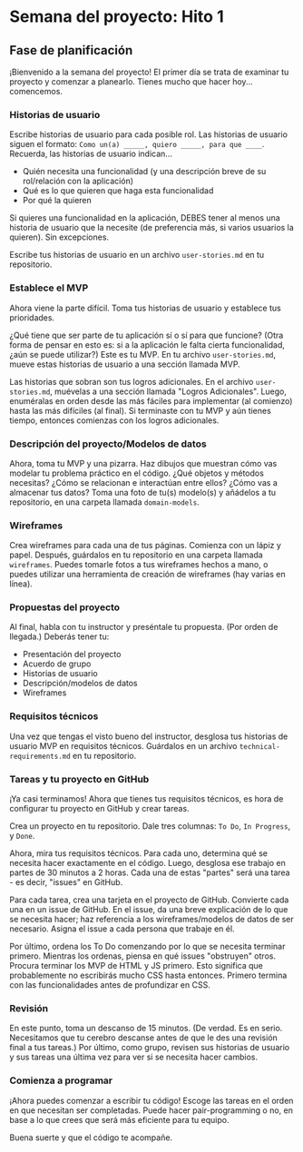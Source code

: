 ﻿# Semana del proyecto: Hito 1

## Fase de planificación

¡Bienvenido a la semana del proyecto! El primer día se trata de examinar tu proyecto y comenzar a planearlo. Tienes mucho que hacer hoy... comencemos.

### Historias de usuario

Escribe historias de usuario para cada posible rol. Las historias de usuario siguen el formato: `Como un(a) _____, quiero _____, para que ____`. Recuerda, las historias de usuario indican...

- Quién necesita una funcionalidad (y una descripción breve de su rol/relación con la aplicación)
- Qué es lo que quieren que haga esta funcionalidad
- Por qué la quieren

Si quieres una funcionalidad en la aplicación, DEBES tener al menos una historia de usuario que la necesite (de preferencia más, si varios usuarios la quieren). Sin excepciones.

Escribe tus historias de usuario en un archivo `user-stories.md` en tu repositorio.

### Establece el MVP

Ahora viene la parte difícil. Toma tus historias de usuario y establece tus prioridades.

¿Qué tiene que ser parte de tu aplicación sí o sí para que funcione? (Otra forma de pensar en esto es: si a la aplicación le falta cierta funcionalidad, ¿aún se puede utilizar?) Este es tu MVP. En tu archivo `user-stories.md`, mueve estas historias de usuario a una sección llamada MVP.

Las historias que sobran son tus logros adicionales. En el archivo `user-stories.md`, muévelas a una sección llamada "Logros Adicionales". Luego, enuméralas en orden desde las más fáciles para implementar (al comienzo) hasta las más difíciles (al final). Si terminaste con tu MVP y aún tienes tiempo, entonces comienzas con los logros adicionales.

### Descripción del proyecto/Modelos de datos

Ahora, toma tu MVP y una pizarra. Haz dibujos que muestran cómo vas modelar tu problema práctico en el código. ¿Qué objetos y métodos necesitas? ¿Cómo se relacionan e interactúan entre ellos? ¿Cómo vas a almacenar tus datos? Toma una foto de tu(s) modelo(s) y añádelos a tu repositorio, en una carpeta llamada `domain-models`.

### Wireframes

Crea wireframes para cada una de tus páginas. Comienza con un lápiz y papel. Después, guárdalos en tu repositorio en una carpeta llamada `wireframes`. Puedes tomarle fotos a tus wireframes hechos a mano, o puedes utilizar una herramienta de creación de wireframes (hay varias en línea).

### Propuestas del proyecto

Al final, habla con tu instructor y preséntale tu propuesta. (Por orden de llegada.) Deberás tener tu:

- Presentación del proyecto
- Acuerdo de grupo
- Historias de usuario
- Descripción/modelos de datos
- Wireframes

### Requisitos técnicos

Una vez que tengas el visto bueno del instructor, desglosa tus historias de usuario MVP en requisitos técnicos. Guárdalos en un archivo `technical-requirements.md` en tu repositorio.

### Tareas y tu proyecto en GitHub

¡Ya casi terminamos! Ahora que tienes tus requisitos técnicos, es hora de configurar tu proyecto en GitHub y crear tareas.

Crea un proyecto en tu repositorio. Dale tres columnas: `To Do`, `In Progress`, y `Done`.

Ahora, mira tus requisitos técnicos. Para cada uno, determina qué se necesita hacer exactamente en el código. Luego, desglosa ese trabajo en partes de 30 minutos a 2 horas. Cada una de estas "partes" será una tarea - es decir, "issues" en GitHub.

Para cada tarea, crea una tarjeta en el proyecto de GitHub. Convierte cada una en un issue de GitHub. En el issue, da una breve explicación de lo que se necesita hacer; haz referencia a los wireframes/modelos de datos de ser necesario. Asigna el issue a cada persona que trabaje en él.

Por último, ordena los To Do comenzando por lo que se necesita terminar primero. Mientras los ordenas, piensa en qué issues "obstruyen" otros. Procura terminar los MVP de HTML y JS primero. Esto significa que probablemente no escribirás mucho CSS hasta entonces. Primero termina con las funcionalidades antes de profundizar en CSS.

### Revisión

En este punto, toma un descanso de 15 minutos. (De verdad. Es en serio. Necesitamos que tu cerebro descanse antes de que le des una revisión final a tus tareas.) Por último, como grupo, revisen sus historias de usuario y sus tareas una última vez para ver si se necesita hacer cambios.

### Comienza a programar

¡Ahora puedes comenzar a escribir tu código! Escoge las tareas en el orden en que necesitan ser completadas. Puede hacer pair-programming o no, en base a lo que crees que será más eficiente para tu equipo.

Buena suerte y que el código te acompañe.
